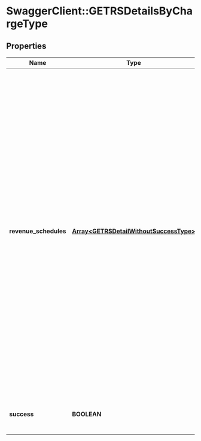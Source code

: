 # SwaggerClient::GETRSDetailsByChargeType

## Properties
Name | Type | Description | Notes
------------ | ------------- | ------------- | -------------
**revenue_schedules** | [**Array&lt;GETRSDetailWithoutSuccessType&gt;**](GETRSDetailWithoutSuccessType.md) | Represents how revenue will be recognized over time.  This contains the details of a revenue schedule. If you do not specify the ｀pageSize｀ variable, the default number of revenue schedules returned per invocation is 8, and if there are more than 8 revenue schedules to be returned, the ｀nextPage｀ field will provide a hyperlink to view the next page(s) of revenue events. The order of revenue schedules is descending by the ｀updatedOn｀ field.  | [optional] 
**success** | **BOOLEAN** | Returns &#x60;true&#x60; if the request was processed successfully.  | [optional] 


